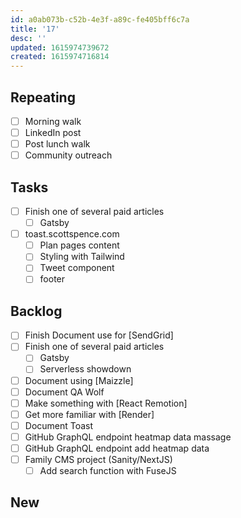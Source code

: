 ```yaml
---
id: a0ab073b-c52b-4e3f-a89c-fe405bff6c7a
title: '17'
desc: ''
updated: 1615974739672
created: 1615974716814
---
```


## Repeating

- [ ] Morning walk
- [ ] LinkedIn post
- [ ] Post lunch walk
- [ ] Community outreach

## Tasks

- [ ] Finish one of several paid articles
  - [ ] Gatsby
- [ ] toast.scottspence.com
  - [ ] Plan pages content
  - [ ] Styling with Tailwind
  - [ ] Tweet component
  - [ ] footer

## Backlog

- [ ] Finish Document use for [SendGrid]
- [ ] Finish one of several paid articles
  - [ ] Gatsby
  - [ ] Serverless showdown
- [ ] Document using [Maizzle]
- [ ] Document QA Wolf
- [ ] Make something with [React Remotion]
- [ ] Get more familiar with [Render]
- [ ] Document Toast
- [ ] GitHub GraphQL endpoint heatmap data massage
- [ ] GitHub GraphQL endpoint add heatmap data
- [ ] Family CMS project (Sanity/NextJS)
  - [ ] Add search function with FuseJS

## New
